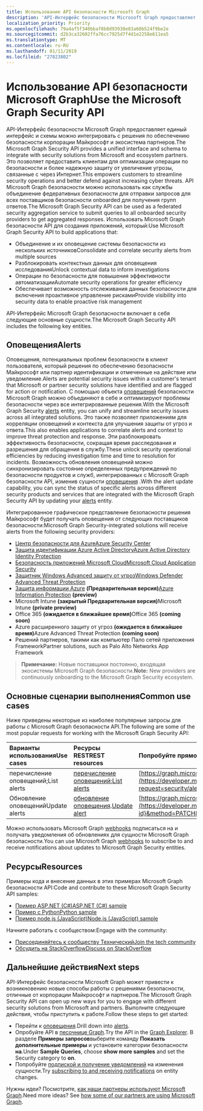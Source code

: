 ```yaml
---
title: Использование API безопасности Microsoft Graph
description: 'API-Интерфейс безопасности Microsoft Graph предоставляет единый интерфейс и схемы можно интегрировать с решения по обеспечению безопасности корпорации Майкрософт и экосистема партнеров. Это позволяет предоставить клиентам для оптимизации операции по безопасности и более надежную защиту от увеличение угрозы, связанные с через Интернет. API Microsoft Graph безопасности можно использовать как службы объединение федеративных безопасности для отправки запросов для всех поставщиков безопасности onboarded для получения групп ответов. Использовать Microsoft Graph безопасности API для создания приложений, который:'
localization_priority: Priority
ms.openlocfilehash: 79a4af5f340bbaf8b8d93938e83a60b524f9be2e
ms.sourcegitcommit: d2b3ca32602ffa76cc7925d7f4d1e2258e611ea5
ms.translationtype: MT
ms.contentlocale: ru-RU
ms.lasthandoff: 01/11/2019
ms.locfileid: "27823802"
---
```

# <a name="use-the-microsoft-graph-security-api"></a><span data-ttu-id="e01d4-106">Использование API безопасности Microsoft Graph</span><span class="sxs-lookup"><span data-stu-id="e01d4-106">Use the Microsoft Graph Security API</span></span>

<span data-ttu-id="e01d4-107">API-Интерфейс безопасности Microsoft Graph предоставляет единый интерфейс и схемы можно интегрировать с решения по обеспечению безопасности корпорации Майкрософт и экосистема партнеров.</span><span class="sxs-lookup"><span data-stu-id="e01d4-107">The Microsoft Graph Security API provides a unified interface and schema to integrate with security solutions from Microsoft and ecosystem partners.</span></span> <span data-ttu-id="e01d4-108">Это позволяет предоставить клиентам для оптимизации операции по безопасности и более надежную защиту от увеличение угрозы, связанные с через Интернет.</span><span class="sxs-lookup"><span data-stu-id="e01d4-108">This empowers customers to streamline security operations and better defend against increasing cyber threats.</span></span> <span data-ttu-id="e01d4-109">API Microsoft Graph безопасности можно использовать как службы объединение федеративных безопасности для отправки запросов для всех поставщиков безопасности onboarded для получения групп ответов.</span><span class="sxs-lookup"><span data-stu-id="e01d4-109">The Microsoft Graph Security API can be used as a federated security aggregation service to submit queries to all onboarded security providers to get aggregated responses.</span></span> <span data-ttu-id="e01d4-110">Использовать Microsoft Graph безопасности API для создания приложений, который:</span><span class="sxs-lookup"><span data-stu-id="e01d4-110">Use Microsoft Graph Security API to build applications that:</span></span>

- <span data-ttu-id="e01d4-111">Объединение и их оповещение системы безопасности из нескольких источников</span><span class="sxs-lookup"><span data-stu-id="e01d4-111">Consolidate and correlate security alerts from multiple sources</span></span>
- <span data-ttu-id="e01d4-112">Разблокировать контекстных данных для оповещения исследования</span><span class="sxs-lookup"><span data-stu-id="e01d4-112">Unlock contextual data to inform investigations</span></span>
- <span data-ttu-id="e01d4-113">Операции по безопасности для повышения эффективности автоматизации</span><span class="sxs-lookup"><span data-stu-id="e01d4-113">Automate security operations for greater efficiency</span></span>
- <span data-ttu-id="e01d4-114">Обеспечивает возможность отслеживания данных безопасности для включения проактивное управление рисками</span><span class="sxs-lookup"><span data-stu-id="e01d4-114">Provide visibility into security data to enable proactive risk management</span></span>

<span data-ttu-id="e01d4-115">API-Интерфейс Microsoft Graph безопасности включает в себя следующие основные сущности.</span><span class="sxs-lookup"><span data-stu-id="e01d4-115">The Microsoft Graph Security API includes the following key entities.</span></span>

## <a name="alerts"></a><span data-ttu-id="e01d4-116">Оповещения</span><span class="sxs-lookup"><span data-stu-id="e01d4-116">Alerts</span></span>

<span data-ttu-id="e01d4-117">Оповещения, потенциальных проблем безопасности в клиент пользователя, который решения по обеспечению безопасности Майкрософт или партнер идентификации и отмеченные на действие или уведомление.</span><span class="sxs-lookup"><span data-stu-id="e01d4-117">Alerts are potential security issues within a customer's tenant that Microsoft or partner security solutions have identified and are flagged for action or notification.</span></span> <span data-ttu-id="e01d4-118">С помощью объекта [оповещений](alert.md) безопасности Microsoft Graph можно объединяют в себе и оптимизируют проблемы безопасности через все интегрированные решения.</span><span class="sxs-lookup"><span data-stu-id="e01d4-118">With the Microsoft Graph Security [alerts](alert.md) entity, you can unify and streamline security  issues across all integrated solutions.</span></span> <span data-ttu-id="e01d4-119">Это также позволяет приложениям для корреляции оповещений и контекста для улучшения защиты от угроз и ответа.</span><span class="sxs-lookup"><span data-stu-id="e01d4-119">This also enables applications to correlate alerts and context to improve threat protection and response.</span></span> <span data-ttu-id="e01d4-120">Эти разблокировать эффективность безопасности, сокращая время расследования и разрешения для обращения в службу.</span><span class="sxs-lookup"><span data-stu-id="e01d4-120">These unlock security operational efficiencies by reducing investigation time and time to resolution for incidents.</span></span> <span data-ttu-id="e01d4-121">Возможность обновления оповещений можно синхронизировать состояние определенных предупреждений по безопасности продуктов и служб, интегрированных с Microsoft Graph безопасности API, изменив сущности [оповещения](alert.md) .</span><span class="sxs-lookup"><span data-stu-id="e01d4-121">With the alert update capability, you can sync the status of specific alerts across different security products and services that are integrated with the Microsoft Graph Security API by updating your [alerts](alert.md) entity.</span></span>

<span data-ttu-id="e01d4-122">Интегрированное графическое представление безопасности решения Майкрософт будет получать оповещения от следующих поставщиков безопасности:</span><span class="sxs-lookup"><span data-stu-id="e01d4-122">Microsoft Graph Security-integrated solutions will receive alerts from the following security providers:</span></span>

- [<span data-ttu-id="e01d4-123">Центр безопасности для Azure</span><span class="sxs-lookup"><span data-stu-id="e01d4-123">Azure Security Center</span></span>](https://docs.microsoft.com/azure/security-center/security-center-alerts-type)
- [<span data-ttu-id="e01d4-124">Защита идентификации Azure Active Directory</span><span class="sxs-lookup"><span data-stu-id="e01d4-124">Azure Active Directory Identity Protection</span></span>](https://docs.microsoft.com/azure/active-directory/identity-protection/playbook)
- [<span data-ttu-id="e01d4-125">Безопасность приложений Microsoft Cloud</span><span class="sxs-lookup"><span data-stu-id="e01d4-125">Microsoft Cloud Application Security</span></span>](https://docs.microsoft.com/cloud-app-security/monitor-alerts )
- [<span data-ttu-id="e01d4-126">Защитник Windows Advanced защиту от угроз</span><span class="sxs-lookup"><span data-stu-id="e01d4-126">Windows Defender Advanced Threat Protection</span></span>](https://docs.microsoft.com/windows/security/threat-protection/windows-defender-atp/attack-simulations-windows-defender-advanced-threat-protection)
- <span data-ttu-id="e01d4-127">[Защита информации Azure](https://docs.microsoft.com/azure/information-protection/faqs#i-see-azure-information-protection-is-listed-as-a-security-provider-for-microsoft-graph-securityhow-does-this-work-and-what-alerts-will-i-receive) **(Предварительная версия)**</span><span class="sxs-lookup"><span data-stu-id="e01d4-127">[Azure Information Protection](https://docs.microsoft.com/azure/information-protection/faqs#i-see-azure-information-protection-is-listed-as-a-security-provider-for-microsoft-graph-securityhow-does-this-work-and-what-alerts-will-i-receive) **(preview)**</span></span>
- <span data-ttu-id="e01d4-128">Microsoft Intune **(закрытый Предварительная версия)**</span><span class="sxs-lookup"><span data-stu-id="e01d4-128">Microsoft Intune **(private preview)**</span></span>
- <span data-ttu-id="e01d4-129">Office 365 **(ожидается в ближайшее время)**</span><span class="sxs-lookup"><span data-stu-id="e01d4-129">Office 365 **(coming soon)**</span></span>
- <span data-ttu-id="e01d4-130">Azure расширенного защиту от угроз **(ожидается в ближайшее время)**</span><span class="sxs-lookup"><span data-stu-id="e01d4-130">Azure Advanced Threat Protection **(coming soon)**</span></span>
- <span data-ttu-id="e01d4-131">Решений партнеров, такими как компьютер Пало сетей приложения Framework</span><span class="sxs-lookup"><span data-stu-id="e01d4-131">Partner solutions, such as Palo Alto Networks App Framework</span></span>

> <span data-ttu-id="e01d4-132">**Примечание:** Новые поставщики постоянно, входящая экосистемы Microsoft Graph безопасности.</span><span class="sxs-lookup"><span data-stu-id="e01d4-132">**Note:** New providers are continuously onboarding to the Microsoft Graph Security ecosystem.</span></span>

## <a name="common-use-cases"></a><span data-ttu-id="e01d4-133">Основные сценарии выполнения</span><span class="sxs-lookup"><span data-stu-id="e01d4-133">Common use cases</span></span>

<span data-ttu-id="e01d4-134">Ниже приведены некоторые из наиболее популярные запросы для работы с Microsoft Graph безопасности API.</span><span class="sxs-lookup"><span data-stu-id="e01d4-134">The following are some of the most popular requests for working with the Microsoft Graph Security API:</span></span>

| <span data-ttu-id="e01d4-135">**Варианты использования**</span><span class="sxs-lookup"><span data-stu-id="e01d4-135">**Use cases**</span></span>   | <span data-ttu-id="e01d4-136">**Ресурсы REST**</span><span class="sxs-lookup"><span data-stu-id="e01d4-136">**REST resources**</span></span> | <span data-ttu-id="e01d4-137">**Попробуйте прямо в обозревателе график**</span><span class="sxs-lookup"><span data-stu-id="e01d4-137">**Try it in Graph Explorer**</span></span> |
|:---------------|:--------|:----------|
| <span data-ttu-id="e01d4-138">перечисление оповещений;</span><span class="sxs-lookup"><span data-stu-id="e01d4-138">List alerts</span></span> | <span data-ttu-id="e01d4-139">[перечисление оповещений](../api/alert-list.md);</span><span class="sxs-lookup"><span data-stu-id="e01d4-139">[List alerts](../api/alert-list.md)</span></span> | [https://graph.microsoft.com/v1.0/security/alerts](https://developer.microsoft.com/graph/graph-explorer?request=security/alerts&method=GET&version=v1.0&GraphUrl=https://graph.microsoft.com) |
| <span data-ttu-id="e01d4-140">Обновление оповещений</span><span class="sxs-lookup"><span data-stu-id="e01d4-140">Update alerts</span></span> | <span data-ttu-id="e01d4-141">[обновление оповещения](../api/alert-update.md).</span><span class="sxs-lookup"><span data-stu-id="e01d4-141">[Update alert](../api/alert-update.md)</span></span> | [https://graph.microsoft.com/v1.0/security/alerts/{alert-id}](https://developer.microsoft.com/graph/graph-explorer?request=security/alerts/{alert-id}&method=PATCH&version=v1.0&GraphUrl=https://graph.microsoft.com) |

<span data-ttu-id="e01d4-142">Можно использовать Microsoft Graph [webhooks](/graph/webhooks) подписаться на и получать уведомления об обновлениях для сущности Microsoft Graph безопасности.</span><span class="sxs-lookup"><span data-stu-id="e01d4-142">You can use Microsoft Graph [webhooks](/graph/webhooks) to subscribe to and receive notifications about updates to Microsoft Graph Security entities.</span></span>

## <a name="resources"></a><span data-ttu-id="e01d4-143">Ресурсы</span><span class="sxs-lookup"><span data-stu-id="e01d4-143">Resources</span></span>

<span data-ttu-id="e01d4-144">Примеры кода и внесение данных в этих примерах Microsoft Graph безопасности API:</span><span class="sxs-lookup"><span data-stu-id="e01d4-144">Code and contribute to these Microsoft Graph Security API samples:</span></span>

- [<span data-ttu-id="e01d4-145">Пример ASP.NET (C#)</span><span class="sxs-lookup"><span data-stu-id="e01d4-145">ASP.NET (C#) sample</span></span>](https://github.com/microsoftgraph/aspnet-security-api-sample)
- [<span data-ttu-id="e01d4-146">Пример с Python</span><span class="sxs-lookup"><span data-stu-id="e01d4-146">Python sample</span></span>](https://github.com/microsoftgraph/python-security-rest-sample)
- [<span data-ttu-id="e01d4-147">Пример node.js (JavaScript)</span><span class="sxs-lookup"><span data-stu-id="e01d4-147">Node.js (JavaScript) sample</span></span>](https://github.com/microsoftgraph/nodejs-security-sample)

<span data-ttu-id="e01d4-148">Начните работать с сообществом:</span><span class="sxs-lookup"><span data-stu-id="e01d4-148">Engage with the community:</span></span>

- [<span data-ttu-id="e01d4-149">Присоединяйтесь к сообществу Технический</span><span class="sxs-lookup"><span data-stu-id="e01d4-149">Join the tech community</span></span>](https://aka.ms/graphsecuritycommunity)
- [<span data-ttu-id="e01d4-150">Обсудить на StackOverflow</span><span class="sxs-lookup"><span data-stu-id="e01d4-150">Discuss on StackOverflow</span></span>](https://stackoverflow.com/questions/tagged/microsoft-graph-security)

## <a name="next-steps"></a><span data-ttu-id="e01d4-151">Дальнейшие действия</span><span class="sxs-lookup"><span data-stu-id="e01d4-151">Next steps</span></span>

<span data-ttu-id="e01d4-152">API-Интерфейс безопасности Microsoft Graph может привести к возникновению новые способы работы с решениями безопасности, отличные от корпорации Майкрософт и партнеров.</span><span class="sxs-lookup"><span data-stu-id="e01d4-152">The Microsoft Graph Security API can open up new ways for you to engage with different security solutions from Microsoft and partners.</span></span> <span data-ttu-id="e01d4-153">Выполните следующие действия, чтобы приступить к работе.</span><span class="sxs-lookup"><span data-stu-id="e01d4-153">Follow these steps to get started:</span></span>

- <span data-ttu-id="e01d4-154">Перейти к [оповещения](alert.md).</span><span class="sxs-lookup"><span data-stu-id="e01d4-154">Drill down into [alerts](alert.md).</span></span>
- <span data-ttu-id="e01d4-155">Опробуйте API в [песочнице Graph](https://developer.microsoft.com/graph/graph-explorer).</span><span class="sxs-lookup"><span data-stu-id="e01d4-155">Try the API in the [Graph Explorer](https://developer.microsoft.com/graph/graph-explorer).</span></span> <span data-ttu-id="e01d4-156">В разделе **Примеры запросов**выберите команду **Показать дополнительные примеры** и установите категории безопасности **на**.</span><span class="sxs-lookup"><span data-stu-id="e01d4-156">Under **Sample Queries**, choose **show more samples** and set the Security category to **on**.</span></span>
- <span data-ttu-id="e01d4-157">Попробуйте [подпиской и получение уведомлений](/graph/webhooks) на изменения сущности.</span><span class="sxs-lookup"><span data-stu-id="e01d4-157">Try [subscribing to and receiving notifications](/graph/webhooks) on entity changes.</span></span>

<span data-ttu-id="e01d4-p106">Нужны идеи? Посмотрите, [как наши партнеры используют Microsoft Graph](https://developer.microsoft.com/graph/graph/examples#partners).</span><span class="sxs-lookup"><span data-stu-id="e01d4-p106">Need more ideas? See [how some of our partners are using Microsoft Graph](https://developer.microsoft.com/graph/graph/examples#partners).</span></span>
